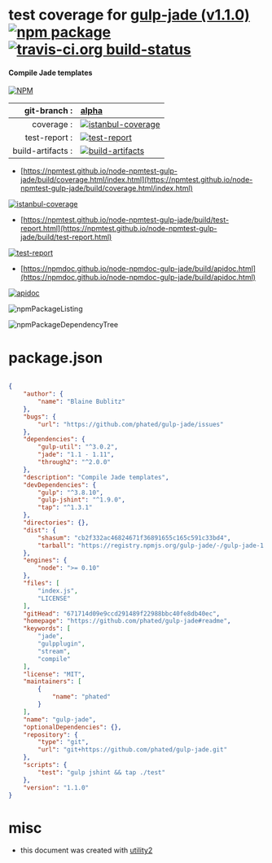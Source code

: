 # test coverage for  [gulp-jade (v1.1.0)](https://github.com/phated/gulp-jade#readme)  [![npm package](https://img.shields.io/npm/v/npmtest-gulp-jade.svg?style=flat-square)](https://www.npmjs.org/package/npmtest-gulp-jade) [![travis-ci.org build-status](https://api.travis-ci.org/npmtest/node-npmtest-gulp-jade.svg)](https://travis-ci.org/npmtest/node-npmtest-gulp-jade)
#### Compile Jade templates

[![NPM](https://nodei.co/npm/gulp-jade.png?downloads=true&downloadRank=true&stars=true)](https://www.npmjs.com/package/gulp-jade)

| git-branch : | [alpha](https://github.com/npmtest/node-npmtest-gulp-jade/tree/alpha)|
|--:|:--|
| coverage : | [![istanbul-coverage](https://npmtest.github.io/node-npmtest-gulp-jade/build/coverage.badge.svg)](https://npmtest.github.io/node-npmtest-gulp-jade/build/coverage.html/index.html)|
| test-report : | [![test-report](https://npmtest.github.io/node-npmtest-gulp-jade/build/test-report.badge.svg)](https://npmtest.github.io/node-npmtest-gulp-jade/build/test-report.html)|
| build-artifacts : | [![build-artifacts](https://npmtest.github.io/node-npmtest-gulp-jade/glyphicons_144_folder_open.png)](https://github.com/npmtest/node-npmtest-gulp-jade/tree/gh-pages/build)|

- [https://npmtest.github.io/node-npmtest-gulp-jade/build/coverage.html/index.html](https://npmtest.github.io/node-npmtest-gulp-jade/build/coverage.html/index.html)

[![istanbul-coverage](https://npmtest.github.io/node-npmtest-gulp-jade/build/screenCapture.buildCi.browser.%252Ftmp%252Fbuild%252Fcoverage.lib.html.png)](https://npmtest.github.io/node-npmtest-gulp-jade/build/coverage.html/index.html)

- [https://npmtest.github.io/node-npmtest-gulp-jade/build/test-report.html](https://npmtest.github.io/node-npmtest-gulp-jade/build/test-report.html)

[![test-report](https://npmtest.github.io/node-npmtest-gulp-jade/build/screenCapture.buildCi.browser.%252Ftmp%252Fbuild%252Ftest-report.html.png)](https://npmtest.github.io/node-npmtest-gulp-jade/build/test-report.html)

- [https://npmdoc.github.io/node-npmdoc-gulp-jade/build/apidoc.html](https://npmdoc.github.io/node-npmdoc-gulp-jade/build/apidoc.html)

[![apidoc](https://npmdoc.github.io/node-npmdoc-gulp-jade/build/screenCapture.buildCi.browser.%252Ftmp%252Fbuild%252Fapidoc.html.png)](https://npmdoc.github.io/node-npmdoc-gulp-jade/build/apidoc.html)

![npmPackageListing](https://npmtest.github.io/node-npmtest-gulp-jade/build/screenCapture.npmPackageListing.svg)

![npmPackageDependencyTree](https://npmtest.github.io/node-npmtest-gulp-jade/build/screenCapture.npmPackageDependencyTree.svg)



# package.json

```json

{
    "author": {
        "name": "Blaine Bublitz"
    },
    "bugs": {
        "url": "https://github.com/phated/gulp-jade/issues"
    },
    "dependencies": {
        "gulp-util": "^3.0.2",
        "jade": "1.1 - 1.11",
        "through2": "^2.0.0"
    },
    "description": "Compile Jade templates",
    "devDependencies": {
        "gulp": "^3.8.10",
        "gulp-jshint": "^1.9.0",
        "tap": "^1.3.1"
    },
    "directories": {},
    "dist": {
        "shasum": "cb2f332ac46824671f36891655c165c591c33bd4",
        "tarball": "https://registry.npmjs.org/gulp-jade/-/gulp-jade-1.1.0.tgz"
    },
    "engines": {
        "node": ">= 0.10"
    },
    "files": [
        "index.js",
        "LICENSE"
    ],
    "gitHead": "671714d09e9ccd291489f22988bbc40fe8db40ec",
    "homepage": "https://github.com/phated/gulp-jade#readme",
    "keywords": [
        "jade",
        "gulpplugin",
        "stream",
        "compile"
    ],
    "license": "MIT",
    "maintainers": [
        {
            "name": "phated"
        }
    ],
    "name": "gulp-jade",
    "optionalDependencies": {},
    "repository": {
        "type": "git",
        "url": "git+https://github.com/phated/gulp-jade.git"
    },
    "scripts": {
        "test": "gulp jshint && tap ./test"
    },
    "version": "1.1.0"
}
```



# misc
- this document was created with [utility2](https://github.com/kaizhu256/node-utility2)
